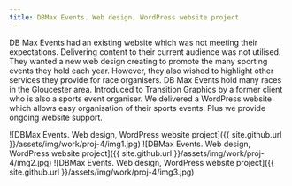 ```yaml
---
title: DBMax Events. Web design, WordPress website project
---
```


DB Max Events had an existing website which was not meeting their expectations. Delivering content to their current audience was not utilised. They wanted a new web design creating to promote the many sporting events they hold each year. However, they also wished to highlight other services they provide for race organisers. DB Max Events hold many races in the Gloucester area. Introduced to Transition Graphics by a former client who is also a sports event organiser. We delivered a WordPress website which allows easy organisation of their sports events. Plus we provide ongoing website support.

![DBMax Events. Web design, WordPress website project]({{ site.github.url }}/assets/img/work/proj-4/img1.jpg)
![DBMax Events. Web design, WordPress website project]({{ site.github.url }}/assets/img/work/proj-4/img2.jpg)
![DBMax Events. Web design, WordPress website project]({{ site.github.url }}/assets/img/work/proj-4/img3.jpg)
